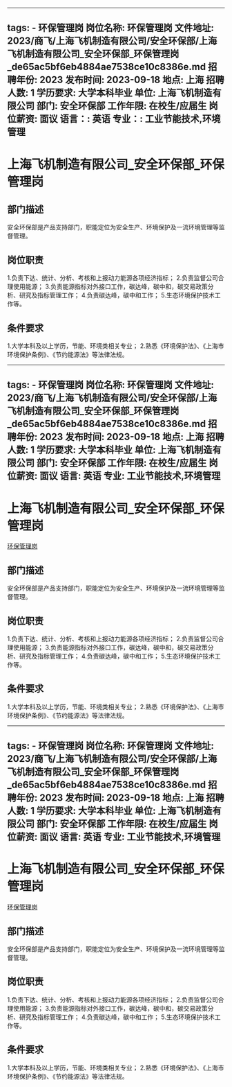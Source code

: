 
---
tags:
    - 环保管理岗
岗位名称: 环保管理岗
文件地址: 2023/商飞/上海飞机制造有限公司/安全环保部/上海飞机制造有限公司_安全环保部_环保管理岗_de65ac5bf6eb4884ae7538ce10c8386e.md
招聘年份: 2023
发布时间: 2023-09-18
地点: 上海
招聘人数: 1
学历要求: 大学本科毕业
单位: 上海飞机制造有限公司
部门: 安全环保部
工作年限: 在校生/应届生
岗位薪资: 面议
语言：: 英语
专业：: 工业节能技术,环境管理
---

# 上海飞机制造有限公司_安全环保部_环保管理岗

## 部门描述

安全环保部是产品支持部门，职能定位为安全生产、环境保护及一流环境管理等监督管理。

## 岗位职责

1.负责下达、统计、分析、考核和上报动力能源各项经济指标；
 2.负责监督公司合理使用能源；
 3.负责能源指标对外接口工作，碳达峰，碳中和，碳交易政策分析、研究及指标管理工作；
 4.负责碳达峰，碳中和工作；
 5.生态环境保护技术工作等。

 ## 条件要求

1.大学本科及以上学历，节能、环境类相关专业；
 2.熟悉《环境保护法》、《上海市环境保护条例》、《节约能源法》等法律法规。

---
tags:
    - 环保管理岗
岗位名称: 环保管理岗
文件地址: 2023/商飞/上海飞机制造有限公司/安全环保部/上海飞机制造有限公司_安全环保部_环保管理岗_de65ac5bf6eb4884ae7538ce10c8386e.md
招聘年份: 2023
发布时间: 2023-09-18
地点: 上海
招聘人数: 1
学历要求: 大学本科毕业
单位: 上海飞机制造有限公司
部门: 安全环保部
工作年限: 在校生/应届生
岗位薪资: 面议
语言: 英语
专业: 工业节能技术,环境管理
---

# 上海飞机制造有限公司_安全环保部_环保管理岗

[环保管理岗](http://zhaopin.comac.cc/zp/ct/out/position/positionDetail?planid=de65ac5bf6eb4884ae7538ce10c8386e)

## 部门描述

安全环保部是产品支持部门，职能定位为安全生产、环境保护及一流环境管理等监督管理。

## 岗位职责

1.负责下达、统计、分析、考核和上报动力能源各项经济指标；
 2.负责监督公司合理使用能源；
 3.负责能源指标对外接口工作，碳达峰，碳中和，碳交易政策分析、研究及指标管理工作；
 4.负责碳达峰，碳中和工作；
 5.生态环境保护技术工作等。

 ## 条件要求

1.大学本科及以上学历，节能、环境类相关专业；
 2.熟悉《环境保护法》、《上海市环境保护条例》、《节约能源法》等法律法规。

---
tags:
    - 环保管理岗
岗位名称: 环保管理岗
文件地址: 2023/商飞/上海飞机制造有限公司/安全环保部/上海飞机制造有限公司_安全环保部_环保管理岗_de65ac5bf6eb4884ae7538ce10c8386e.md
招聘年份: 2023
发布时间: 2023-09-18
地点: 上海
招聘人数: 1
学历要求: 大学本科毕业
单位: 上海飞机制造有限公司
部门: 安全环保部
工作年限: 在校生/应届生
岗位薪资: 面议
语言: 英语
专业: 工业节能技术,环境管理
---

# 上海飞机制造有限公司_安全环保部_环保管理岗

[环保管理岗](http://zhaopin.comac.cc/zp/ct/out/position/positionDetail?planid=de65ac5bf6eb4884ae7538ce10c8386e)


## 部门描述

安全环保部是产品支持部门，职能定位为安全生产、环境保护及一流环境管理等监督管理。

## 岗位职责

1.负责下达、统计、分析、考核和上报动力能源各项经济指标；
 2.负责监督公司合理使用能源；
 3.负责能源指标对外接口工作，碳达峰，碳中和，碳交易政策分析、研究及指标管理工作；
 4.负责碳达峰，碳中和工作；
 5.生态环境保护技术工作等。

 ## 条件要求

1.大学本科及以上学历，节能、环境类相关专业；
 2.熟悉《环境保护法》、《上海市环境保护条例》、《节约能源法》等法律法规。
